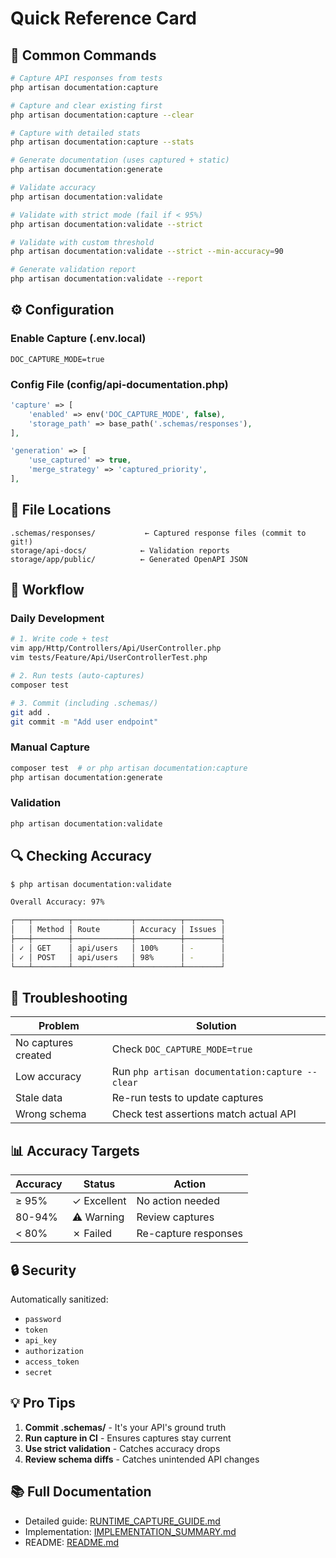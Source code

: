 # Quick Reference Card

## 🚀 Common Commands

```bash
# Capture API responses from tests
php artisan documentation:capture

# Capture and clear existing first
php artisan documentation:capture --clear

# Capture with detailed stats
php artisan documentation:capture --stats

# Generate documentation (uses captured + static)
php artisan documentation:generate

# Validate accuracy
php artisan documentation:validate

# Validate with strict mode (fail if < 95%)
php artisan documentation:validate --strict

# Validate with custom threshold
php artisan documentation:validate --strict --min-accuracy=90

# Generate validation report
php artisan documentation:validate --report
```

## ⚙️ Configuration

### Enable Capture (.env.local)

```env
DOC_CAPTURE_MODE=true
```

### Config File (config/api-documentation.php)

```php
'capture' => [
    'enabled' => env('DOC_CAPTURE_MODE', false),
    'storage_path' => base_path('.schemas/responses'),
],

'generation' => [
    'use_captured' => true,
    'merge_strategy' => 'captured_priority',
],
```

## 📂 File Locations

```
.schemas/responses/           ← Captured response files (commit to git!)
storage/api-docs/            ← Validation reports
storage/app/public/          ← Generated OpenAPI JSON
```

## 🎯 Workflow

### Daily Development

```bash
# 1. Write code + test
vim app/Http/Controllers/Api/UserController.php
vim tests/Feature/Api/UserControllerTest.php

# 2. Run tests (auto-captures)
composer test

# 3. Commit (including .schemas/)
git add .
git commit -m "Add user endpoint"
```

### Manual Capture

```bash
composer test  # or php artisan documentation:capture
php artisan documentation:generate
```

### Validation

```bash
php artisan documentation:validate
```

## 🔍 Checking Accuracy

```bash
$ php artisan documentation:validate

Overall Accuracy: 97%

┌───┬────────┬─────────────┬──────────┬────────┐
│   │ Method │ Route       │ Accuracy │ Issues │
├───┼────────┼─────────────┼──────────┼────────┤
│ ✓ │ GET    │ api/users   │ 100%     │ -      │
│ ✓ │ POST   │ api/users   │ 98%      │ -      │
└───┴────────┴─────────────┴──────────┴────────┘
```

## 🐛 Troubleshooting

| Problem | Solution |
|---------|----------|
| No captures created | Check `DOC_CAPTURE_MODE=true` |
| Low accuracy | Run `php artisan documentation:capture --clear` |
| Stale data | Re-run tests to update captures |
| Wrong schema | Check test assertions match actual API |

## 📊 Accuracy Targets

| Accuracy | Status | Action |
|----------|--------|--------|
| ≥ 95% | ✓ Excellent | No action needed |
| 80-94% | ⚠ Warning | Review captures |
| < 80% | ✗ Failed | Re-capture responses |

## 🔒 Security

Automatically sanitized:
- `password`
- `token`
- `api_key`
- `authorization`
- `access_token`
- `secret`

## 💡 Pro Tips

1. **Commit .schemas/** - It's your API's ground truth
2. **Run capture in CI** - Ensures captures stay current
3. **Use strict validation** - Catches accuracy drops
4. **Review schema diffs** - Catches unintended API changes

## 📚 Full Documentation

- Detailed guide: [RUNTIME_CAPTURE_GUIDE.md](RUNTIME_CAPTURE_GUIDE.md)
- Implementation: [IMPLEMENTATION_SUMMARY.md](IMPLEMENTATION_SUMMARY.md)
- README: [README.md](README.md)

